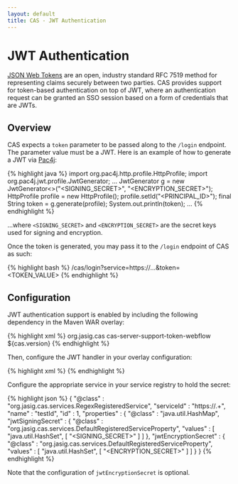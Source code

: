 ```yaml
---
layout: default
title: CAS - JWT Authentication
---
```


# JWT Authentication
[JSON Web Tokens](http://jwt.io/) are an open, industry standard RFC 7519 method for representing claims securely between two parties.
CAS provides support for token-based authentication on top of JWT, where an authentication request can be granted an SSO session based
on a form of credentials that are JWTs. 

## Overview
CAS expects a `token` parameter to be passed along to the `/login` endpoint. The parameter value must be a 
JWT. Here is an example of how to generate a JWT via [Pac4j](https://github.com/pac4j/pac4j):

{% highlight java %}
import org.pac4j.http.profile.HttpProfile;
import org.pac4j.jwt.profile.JwtGenerator;
...
JwtGenerator<HttpProfile> g = new JwtGenerator<>("<SIGNING_SECRET>", "<ENCRYPTION_SECRET>");
HttpProfile profile = new HttpProfile();
profile.setId("<PRINCIPAL_ID>");
final String token = g.generate(profile);
System.out.println(token);
...
{% endhighlight %}

...where `<SIGNING_SECRET>` and `<ENCRYPTION_SECRET>` are the secret keys used for signing and encryption.

Once the token is generated, you may pass it to the `/login` endpoint of CAS as such:

{% highlight bash %}
/cas/login?service=https://...&token=<TOKEN_VALUE>
{% endhighlight %}

## Configuration
JWT authentication support is enabled by including the following dependency in the Maven WAR overlay:

{% highlight xml %}
<dependency>
     <groupId>org.jasig.cas</groupId>
     <artifactId>cas-server-support-token-webflow</artifactId>
     <version>${cas.version}</version>
</dependency>
{% endhighlight %}

Then, configure the JWT handler in your overlay configuration:

{% highlight xml %}
<alias name="tokenAuthenticationHandler" alias="primaryAuthenticationHandler" />
{% endhighlight %}

Configure the appropriate service in your service registry to hold the secret:

{% highlight json %}
{
  "@class" : "org.jasig.cas.services.RegexRegisteredService",
  "serviceId" : "https://.+",
  "name" : "testId",
  "id" : 1,
  "properties" : {
    "@class" : "java.util.HashMap",
    "jwtSigningSecret" : {
      "@class" : "org.jasig.cas.services.DefaultRegisteredServiceProperty",
      "values" : [ "java.util.HashSet", [ "<SIGNING_SECRET>" ] ]
    },
    "jwtEncryptionSecret" : {
      "@class" : "org.jasig.cas.services.DefaultRegisteredServiceProperty",
      "values" : [ "java.util.HashSet", [ "<ENCRYPTION_SECRET>" ] ]
    }
}
{% endhighlight %}

Note that the configuration of `jwtEncryptionSecret` is optional. 
